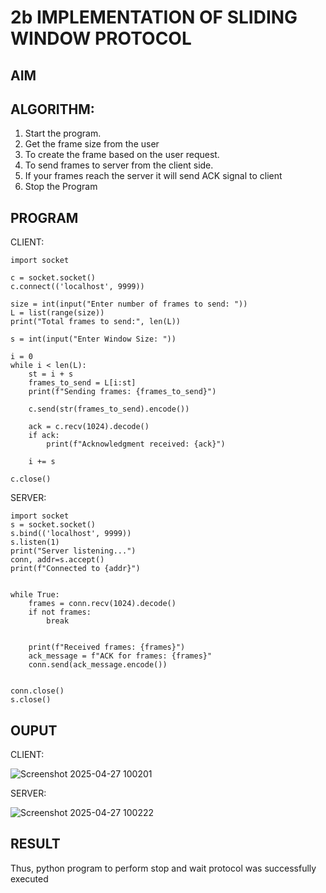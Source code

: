 # 2b IMPLEMENTATION OF SLIDING WINDOW PROTOCOL
## AIM
## ALGORITHM:
1. Start the program.
2. Get the frame size from the user
3. To create the frame based on the user request.
4. To send frames to server from the client side.
5. If your frames reach the server it will send ACK signal to client
6. Stop the Program
## PROGRAM
CLIENT:
```
import socket

c = socket.socket()
c.connect(('localhost', 9999))

size = int(input("Enter number of frames to send: "))
L = list(range(size))
print("Total frames to send:", len(L))

s = int(input("Enter Window Size: "))

i = 0
while i < len(L):
    st = i + s
    frames_to_send = L[i:st]
    print(f"Sending frames: {frames_to_send}")

    c.send(str(frames_to_send).encode())

    ack = c.recv(1024).decode()
    if ack:
        print(f"Acknowledgment received: {ack}")

    i += s

c.close()
```
SERVER:
```
import socket
s = socket.socket()
s.bind(('localhost', 9999))
s.listen(1)
print("Server listening...")
conn, addr=s.accept()
print(f"Connected to {addr}")


while True:
    frames = conn.recv(1024).decode()
    if not frames:
        break


    print(f"Received frames: {frames}")
    ack_message = f"ACK for frames: {frames}"
    conn.send(ack_message.encode())


conn.close()
s.close()
```
## OUPUT
CLIENT:

![Screenshot 2025-04-27 100201](https://github.com/user-attachments/assets/34599384-4956-43af-b2b2-3db2a6d68ba0)


SERVER:

![Screenshot 2025-04-27 100222](https://github.com/user-attachments/assets/3b13d84e-8fc6-401c-9aa5-e7926333ebc6)

## RESULT
Thus, python program to perform stop and wait protocol was successfully executed
